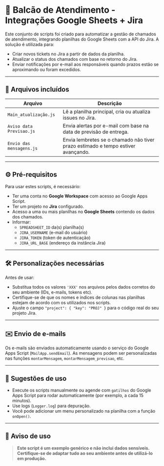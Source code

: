 
# 🧾 Balcão de Atendimento - Integrações Google Sheets + Jira

Este conjunto de scripts foi criado para automatizar a gestão de chamados de atendimento, integrando planilhas do Google Sheets com a API do Jira. A solução é utilizada para:

- Criar novos tickets no Jira a partir de dados da planilha.
- Atualizar o status dos chamados com base no retorno do Jira.
- Enviar notificações por e-mail aos responsáveis quando prazos estão se aproximando ou foram excedidos.

---

## 📁 Arquivos incluídos

| Arquivo                     | Descrição                                                                 |
|----------------------------|---------------------------------------------------------------------------|
| `Main_atualização.js`      | Lê a planilha principal, cria ou atualiza issues no Jira.                 |
| `Aviso data Previsao.js`   | Envia alertas por e-mail com base na data de previsão de entrega.         |
| `Envio das mensagens.js`   | Envia lembretes se o chamado não tiver prazo estimado e tempo estiver avançando. |

---

## ⚙️ Pré-requisitos

Para usar estes scripts, é necessário:

- Ter uma conta no **Google Workspace** com acesso ao Google Apps Script.
- Ter um projeto no **Jira** configurado.
- Acesso a uma ou mais planilhas no **Google Sheets** contendo os dados dos chamados.
- Informar:
  - `SPREADSHEET_ID` da(s) planilha(s)
  - `JIRA_USERNAME` (e-mail do usuário)
  - `JIRA_TOKEN` (token de autenticação)
  - `JIRA_URL_BASE` (endereço da instância Jira)

---

## 🛠️ Personalizações necessárias

Antes de usar:

- Substitua todos os valores `'XXX'` nos arquivos pelos dados corretos do seu ambiente (IDs, e-mails, tokens etc).
- Certifique-se de que os nomes e índices de colunas nas planilhas estejam de acordo com os utilizados nos scripts.
- Ajuste o campo `"project": { "key": "PROJ" }` para o código real do seu projeto Jira.

---

## ✉️ Envio de e-mails

Os e-mails são enviados automaticamente usando o serviço do Google Apps Script (`MailApp.sendEmail`). As mensagens podem ser personalizadas nas funções `montarMensagem`, `montarMensagem_previsao`, etc.

---

## 📌 Sugestões de uso

- Execute os scripts manualmente ou agende com `gatilhos` do Google Apps Script para rodar automaticamente (por exemplo, a cada 15 minutos).
- Use logs (`Logger.log`) para depuração.
- Você pode adicionar um menu personalizado na planilha com a função `onOpen()`.

---

## 🚫 Aviso de uso

> **Este script é um exemplo genérico e não inclui dados sensíveis. Certifique-se de adaptar tudo ao seu ambiente antes de utilizá-lo em produção.**
